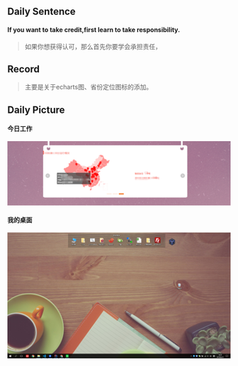 ## Daily Sentence
#### If you want to take credit,first learn to take responsibility.
> 如果你想获得认可，那么首先你要学会承担责任，

## Record
> 主要是关于echarts图、省份定位图标的添加。

##  Daily Picture
#### 今日工作
![work](https://github.com/liugezhou/liugezhouImage/blob/master/Diary/2019/06/work0625.png)
#### 我的桌面
![window](https://github.com/liugezhou/liugezhouImage/blob/master/Diary/2019/06/window0625.png)
